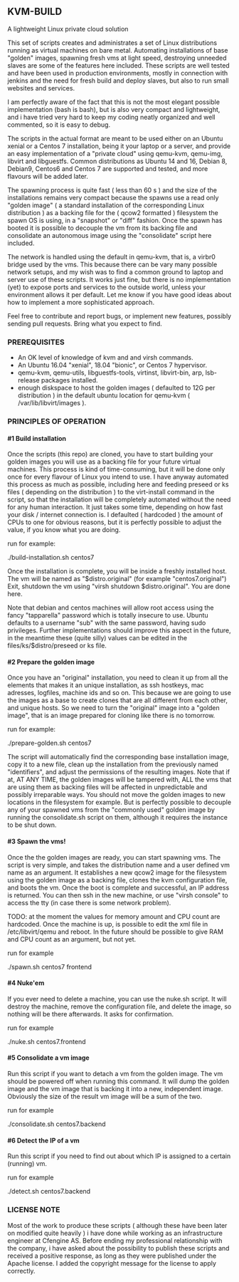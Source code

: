 ## KVM-BUILD

A lightweight Linux private cloud solution

This set of scripts creates and administrates a set of Linux distributions running as virtual machines on bare metal. 
Automating installations of base "golden" images, spawning fresh vms at light speed, destroying unneeded slaves are some of the features here included.
These scripts are well tested and have been used in production environments, mostly in connection with jenkins and the need for fresh build and deploy slaves, but also to run small websites
and services.

I am perfectly aware of the fact that this is not the most elegant possible implementation (bash is bash), but is also very compact and lightweight, and i have tried very hard to keep my
coding neatly organized and well commented, so it is easy to debug.

The scripts in the actual format are meant to be used either on an Ubuntu xenial or a Centos 7 installation, being it your laptop or a server, and provide an easy implementation of a
"private cloud" using qemu-kvm, qemu-img, libvirt and libguestfs. Common distributions as Ubuntu 14 and 16, Debian 8, Debian9, Centos6 and Centos 7 are supported and tested,
and more flavours will be added later.

The spawning process is quite fast ( less than 60 s ) and the size of the installations remains very compact because the spawns use a read only "golden image" ( a standard installation of the
corresponding Linux distribution ) as a backing file for the ( qcow2 formatted ) filesystem the spawn OS is using, in a "snapshot" or "diff" fashion. Once the spawn has booted
it is possible to decouple the vm from its backing file and consolidate an autonomous image using the "consolidate" script here included.

The network is handled using the default in qemu-kvm, that is, a virbr0 bridge used by the vms.
This because there can be vary many possible network setups, and my wish was to find a common ground to laptop and server use of these scripts.
It works just fine, but there is no implementation (yet) to expose ports and services to the outside world, unless your environment allows it per default.
Let me know if you have good ideas about how to implement a more sophisticated approach.

Feel free to contribute and report bugs, or implement new features, possibly sending pull requests. Bring what you expect to find.

### PREREQUISITES

* An OK level of knowledge of kvm and and virsh commands.
* An Ubuntu 16.04 "xenial", 18.04 "bionic", or Centos 7 hypervisor.
* qemu-kvm, qemu-utils, libguestfs-tools, virtinst, libvirt-bin, arp, lsb-release packages installed.
* enough diskspace to host the golden images ( defaulted to 12G per distribution ) in the default ubuntu location for qemu-kvm ( /var/lib/libvirt/images ).

### PRINCIPLES OF OPERATION

#### #1 Build installation

Once the scripts (this repo) are cloned, you have to start building your golden images you will use as a backing file for your future virtual machines.
This process is kind of time-consuming, but it will be done only once for every flavour of Linux you intend to use. I have anyway automated this process as much as
possible, including here and feeding preseed or ks files ( depending on the distribution ) to the virt-install command in the script, so that the installation will be completely automated 
without the need for any human interaction. It just takes some time, depending on how fast your disk / internet connection is. 
I defaulted ( hardcoded ) the amount of CPUs to one for obvious reasons, but it is perfectly possible to adjust the value, if you know what you are doing.

run for example:

./build-installation.sh centos7

Once the installation is complete, you will be inside a freshly installed host.
The vm will be named as "$distro.original" (for example "centos7.original")
Exit, shutdown the vm using "virsh shutdown $distro.original". You are done here.

Note that debian and centos machines will allow root access using the fancy "tapparella" password which is totally insecure to use.
Ubuntu defaults to a username "sub" with the same password, having sudo privileges.
Further implementations should improve this aspect in the future, in the meantime these (quite silly) values can be edited in the files/ks/$distro/preseed or ks file.

#### #2 Prepare the golden image

Once you have an "original" installation, you need to clean it up from all the elements that makes it an unique installation, as ssh hostkeys, mac adresses, logfiles, machine ids and so on.
This because we are going to use the images as a base to create clones that are all different from each other, and unique hosts.
So we need to turn the "original" image into a "golden image", that is an image prepared for cloning like there is no tomorrow.

run for example:

./prepare-golden.sh centos7

The script will automatically find the corresponding base installation image, copy it to a new file, clean up the installation from the previously named "identifiers", and adjust the permissions
of the resulting images. Note that if at, AT ANY TIME, the golden images will be tampered with, ALL the vms that are using them as backing files will be affected in unpredictable and possibly
irreparable ways. You should not move the golden images to new locations in the filesystem for example. But is perfectly possible to decouple any of your spawned vms from the "commonly used"
golden image by running the consolidate.sh script on them, although it requires the instance to be shut down.

#### #3 Spawn the vms!

Once the the golden images are ready, you can start spawning vms.
The script is very simple, and takes the distribution name and a user defined vm name as an argument.
It establishes a new qcow2 image for the filesystem using the golden image as a backing file, clones the kvm configuration file, and boots the vm.
Once the boot is complete and successful, an IP address is returned. You can then ssh in the new machine, or use "virsh console" to access the tty (in case there is some network problem).

TODO: at the moment the values for memory amount and CPU count are hardcoded. Once the machine is up, is possible to edit the xml file in /etc/libvirt/qemu and reboot.
In the future should be possible to give RAM and CPU count as an argument, but not yet.

run for example

./spawn.sh centos7 frontend

#### #4 Nuke'em

If you ever need to delete a machine, you can use the nuke.sh script.
It will destroy the machine, remove the configuration file, and delete the image, so nothing will be there afterwards.
It asks for confirmation.

run for example

./nuke.sh centos7.frontend

#### #5 Consolidate a vm image

Run this script if you want to detach a vm from the golden image.
The vm should be powered off when running this command. It will dump the golden image and the vm image that is backing it into a new, independent image.
Obviously the size of the result vm image will be a sum of the two.

run for example

./consolidate.sh centos7.backend

#### #6 Detect the IP of a vm

Run this script if you need to find out about which IP is assigned to a certain (running) vm.

run for example

./detect.sh centos7.backend

### LICENSE NOTE

Most of the work to produce these scripts ( although these have been later on modified quite heavily ) i have done while working as an infrastructure engineer at Cfengine AS.
Before ending my professional relationship with the company, i have asked about the possibility to publish these scripts and received a positive response, as long as they
were published under the Apache license. I added the copyright message for the license to apply correctly.
